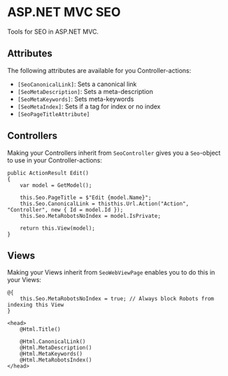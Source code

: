 # ASP.NET MVC SEO

Tools for SEO in ASP.NET MVC.

## Attributes
The following attributes are available for you Controller-actions:

- `[SeoCanonicalLink]`: Sets a canonical link
- `[SeoMetaDescription]`: Sets a meta-description
- `[SeoMetaKeywords]`: Sets meta-keywords
- `[SeoMetaIndex]`: Sets if a tag for index or no index
- `[SeoPageTitleAttribute]`

## Controllers
Making your Controllers inherit from `SeoController` gives you a `Seo`-object to use in your Controller-actions:

```
public ActionResult Edit()
{
    var model = GetModel();
    
    this.Seo.PageTitle = $"Edit {model.Name}";
    this.Seo.CanonicalLink = thisthis.Url.Action("Action", "Controller", new { Id = model.Id });
    this.Seo.MetaRobotsNoIndex = model.IsPrivate;
    
    return this.View(model);
}
```

## Views
Making your Views inherit from `SeoWebViewPage` enables you to do this in your Views:

```
@{
    this.Seo.MetaRobotsNoIndex = true; // Always block Robots from indexing this View
}

<head>
    @Html.Title()
    
    @Html.CanonicalLink()
    @Html.MetaDescription()
    @Html.MetaKeywords()
    @Html.MetaRobotsIndex()
</head>
```

